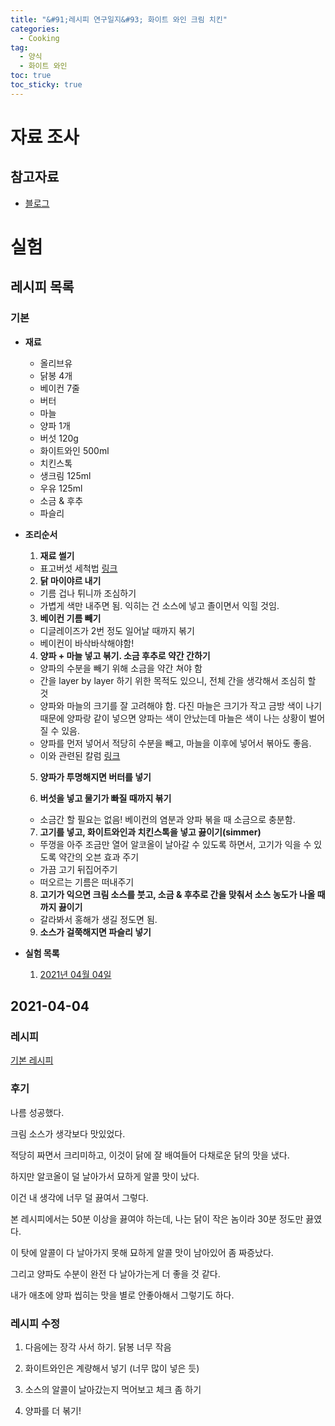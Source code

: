 ```yaml
---
title: "&#91;레시피 연구일지&#93; 화이트 와인 크림 치킨"
categories:
  - Cooking
tag:
  - 양식
  - 화이트 와인
toc: true
toc_sticky: true
---
```


# 자료 조사

## 참고자료

- [블로그](https://m.blog.naver.com/PostView.nhn?blogId=ppangsun238&logNo=220607001848&proxyReferer=https:%2F%2Fwww.google.com%2F)

# 실험

## 레시피 목록

### 기본

- **재료**

  - 올리브유
  - 닭봉 4개
  - 베이컨 7줄
  - 버터
  - 마늘
  - 양파 1개
  - 버섯 120g
  - 화이트와인 500ml
  - 치킨스톡
  - 생크림 125ml
  - 우유 125ml
  - 소금 & 후추
  - 파슬리

- **조리순서**

  1. **재료 썰기**
    - 표고버섯 세척법 [링크](https://www.10000recipe.com/recipe/6876039)

  2. **닭 마이야르 내기**
    - 기름 겁나 튀니까 조심하기
    - 가볍게 색만 내주면 됨. 익히는 건 소스에 넣고 졸이면서 익힐 것임.
    
  3. **베이컨 기름 빼기**
    - 디글레이즈가 2번 정도 일어날 때까지 볶기
    - 베이컨이 바삭바삭해야함!

  4. **양파 + 마늘 넣고 볶기. 소금 후추로 약간 간하기**
    - 양파의 수분을 빼기 위해 소금을 약간 쳐야 함
    - 간을 layer by layer 하기 위한 목적도 있으니, 전체 간을 생각해서 조심히 할 것
    - 양파와 마늘의 크기를 잘 고려해야 함. 다진 마늘은 크기가 작고 금방 색이 나기 때문에 양파랑 같이 넣으면 양파는 색이 안났는데 마늘은 색이 나는 상황이 벌어질 수 있음.
    - 양파를 먼저 넣어서 적당히 수분을 빼고, 마늘을 이후에 넣어서 볶아도 좋음.
    - 이와 관련된 칼럼 [링크](https://www.seriouseats.com/2014/09/onion-garlic-saute-cooking-timing-burning.html)

  5. **양파가 투명해지면 버터를 넣기**

  6. **버섯을 넣고 물기가 빠질 때까지 볶기**
    - 소금간 할 필요는 없음! 베이컨의 염분과 양파 볶을 때 소금으로 충분함.

  7. **고기를 넣고, 화이트와인과 치킨스톡을 넣고 끓이기(simmer)**
    - 뚜껑을 아주 조금만 열어 알코올이 날아갈 수 있도록 하면서, 고기가 익을 수 있도록 약간의 오븐 효과 주기
    - 가끔 고기 뒤집어주기
    - 떠오르는 기름은 떠내주기
  
  8. **고기가 익으면 크림 소스를 붓고, 소금 & 후추로 간을 맞춰서 소스 농도가 나올 때까지 끓이기**
    - 갈라봐서 홍해가 생길 정도면 됨.
  
  9. **소스가 걸쭉해지면 파슬리 넣기**
   
- **실험 목록**
  
  1. [2021년 04월 04일](#2021-04-04)

## 2021-04-04

### 레시피

[기본 레시피](#기본)

### 후기

나름 성공했다.

크림 소스가 생각보다 맛있었다.

적당히 짜면서 크리미하고, 이것이 닭에 잘 배여들어 다채로운 닭의 맛을 냈다.

하지만 알코올이 덜 날아가서 묘하게 알콜 맛이 났다.

이건 내 생각에 너무 덜 끓여서 그렇다.

본 레시피에서는 50분 이상을 끓여야 하는데, 나는 닭이 작은 놈이라 30분 정도만 끓였다.

이 탓에 알콜이 다 날아가지 못해 묘하게 알콜 맛이 남아있어 좀 짜증났다.

그리고 양파도 수분이 완전 다 날아가는게 더 좋을 것 같다.

내가 애초에 양파 씹히는 맛을 별로 안좋아해서 그렇기도 하다.

### 레시피 수정

1. 다음에는 장각 사서 하기. 닭봉 너무 작음

2. 화이트와인은 계량해서 넣기 (너무 많이 넣은 듯)
  
3. 소스의 알콜이 날아갔는지 먹어보고 체크 좀 하기

4. 양파를 더 볶기! 